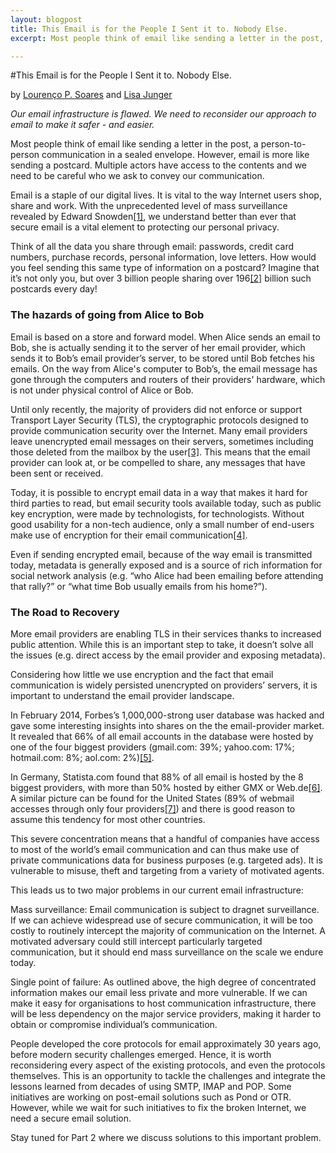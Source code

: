 ```yaml
---
layout: blogpost
title: This Email is for the People I Sent it to. Nobody Else.
excerpt: Most people think of email like sending a letter in the post, a person-to-person communication in a sealed envelope. However, email is more like sending a postcard. Multiple actors have access to the contents and we need to be careful who we ask to convey our communication.  

--- 
```


#This Email is for the People I Sent it to. Nobody Else.

by [Lourenço P. Soares](https://twitter.com/protolous) and [Lisa Junger](https://twitter.com/lieblingswelt)

*Our email infrastructure is flawed. We need to reconsider our approach to email to make it safer  -  and easier.*

Most people think of email like sending a letter in the post, a person-to-person communication in a sealed envelope. However, email is more like sending a postcard. Multiple actors have access to the contents and we need to be careful who we ask to convey our communication.  

Email is a staple of our digital lives. It is vital to the way Internet users shop, share and work. With the unprecedented level of mass surveillance revealed by Edward Snowden[\[1\]](http://www.theguardian.com/world/the-nsa-files), we understand better than ever that secure email is a vital element to protecting our personal privacy.

Think of all the data you share through email: passwords, credit card numbers, purchase records, personal information, love letters. How would you feel sending this same type of information on a postcard? Imagine that it’s not only you, but over 3 billion people sharing over 196[\[2\]](http://www.radicati.com/wp/wp-content/uploads/2014/01/Email-Statistics-Report-2014-2018-Executive-Summary.pdf) billion such postcards every day!

### The hazards of going from Alice to Bob

Email is based on a store and forward model. When Alice sends an email to Bob, she is actually sending it to the server of her email provider, which sends it to Bob’s email provider’s server, to be stored until Bob fetches his emails. On the way from Alice's computer to Bob’s, the email message has gone through the computers and routers of their providers' hardware, which is not under physical control of Alice or Bob.

Until only recently, the majority of providers did not enforce or support Transport Layer Security (TLS), the cryptographic protocols designed to provide communication security over the Internet. Many email providers leave unencrypted email messages on their servers, sometimes including those deleted from the mailbox by the user[\[3\]](# "In the more modern IMAP architecture, mails are often even left on the server in order to connect to multiple devices."). This means that the email provider can look at, or be compelled to share, any messages that have been sent or received.

Today, it is possible to encrypt email data in a way that makes it hard for third parties to read, but email security tools available today, such as public key encryption, were made by technologists, for technologists. Without good usability for a non-tech audience, only a small number of end-users make use of encryption for their email communication[\[4\]](#%20In%20the%20aftermath%20of%20the%20Snowden%20revelations,%20we%20also%20learned%20how%20difficult%20it%20was%20for%20Mr.%20Snowden%20to%20find%20a%20journalist%20who%20knew%20how%20to%20use%20email%20encryption%20properly.).

Even if sending encrypted email, because of the way email is transmitted today, metadata is generally exposed and is a source of rich information for social network analysis (e.g. “who Alice had been emailing before attending that rally?” or “what time Bob usually emails from his home?”).

### The Road to Recovery

More email providers are enabling TLS in their services thanks to increased public attention. While this is an important step to take, it doesn’t solve all the issues (e.g. direct access by the email provider and exposing metadata).

Considering how little we use encryption and the fact that email communication is widely persisted unencrypted on providers’ servers, it is important to understand the email provider landscape.

In February 2014, Forbes’s 1,000,000-strong user database was hacked and gave some interesting insights into shares on the the email-provider market. It revealed that 66% of all email accounts in the database were hosted by one of the four biggest providers (gmail.com: 39%; yahoo.com: 17%; hotmail.com: 8%; aol.com: 2%)[\[5\]](http://nakedsecurity.sophos.com/2014/02/17/forbes-hack-password-shootout-gmail-vs-yahoo-vs-hotmail-vs-aol-whose-users-are-the-smartest/).

In Germany, Statista.com found that 88% of all email is hosted by the 8 biggest providers, with more than 50% hosted by either GMX or Web.de[\[6\]](# "Statista.com &#40;2013&#41;. 'Entwicklung der Marktanteile der E-Mail-Postfach-Anbieter in Deutschland bis 2013.'"). A similar picture can be found for the United States (89% of webmail accesses through only four providers[\[7\]](http://www.zdnet.com/blog/microsoft/whos-the-biggest-u-s-e-mail-service-of-them-all-hint-its-not-gmail/7967)) and there is good reason to assume this tendency for most other countries.

This severe concentration means that a handful of companies have access to most of the world’s email communication and can thus make use of private communications data for business purposes (e.g. targeted ads). It is vulnerable to misuse, theft and targeting from a variety of motivated agents.

This leads us to two major problems in our current email infrastructure:

Mass surveillance: Email communication is subject to dragnet surveillance. If we can achieve widespread use of secure communication, it will be too costly to routinely intercept the majority of communication on the Internet. A motivated adversary could still intercept particularly targeted communication, but it should end mass surveillance on the scale we endure today.

Single point of failure: As outlined above, the high degree of concentrated information makes our email less private and more vulnerable. If we can make it easy for organisations to host communication infrastructure, there will be less dependency on the major service providers, making it harder to obtain or compromise individual’s communication.

People developed the core protocols for email approximately 30 years ago, before modern security challenges emerged. Hence, it is worth reconsidering every aspect of the existing protocols, and even the protocols themselves. This is an opportunity to tackle the challenges and integrate the lessons learned from decades of using SMTP, IMAP and POP. Some initiatives are working on post-email solutions such as Pond or OTR. However, while we wait for such initiatives to fix the broken Internet, we need a secure email solution.

Stay tuned for Part 2 where we discuss solutions to this important problem.